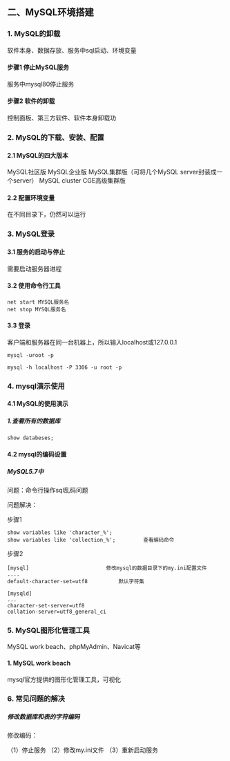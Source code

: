 ## 二、MySQL环境搭建

### 1. MySQL的卸载

软件本身、数据存放、服务中sql启动、环境变量

#### 步骤1 停止MySQL服务

服务中mysql80停止服务

#### 步骤2  软件的卸载 

控制面板、第三方软件、软件本身卸载功

### 2. MySQL的下载、安装、配置

#### 2.1 MySQL的四大版本

MySQL社区版 MySQL企业版 MySQL集群版（可将几个MySQL server封装成一个server） MySQL cluster CGE高级集群版

#### 2.2 配置环境变量

在不同目录下，仍然可以运行

### 3. MySQL登录

#### 3.1 服务的启动与停止

需要启动服务器进程

#### 3.2 使用命令行工具

```
net start MYSQL服务名
net stop MYSQL服务名
```

#### 3.3 登录

客户端和服务器在同一台机器上，所以输入localhost或127.0.0.1

```
mysql -uroot -p
```

```
mysql -h localhost -P 3306 -u root -p
```

### 4. mysql演示使用

#### 4.1 MySQL的使用演示

##### 1.查看所有的数据库

```
show databeses;
```

#### 4.2 mysql的编码设置

##### MySQL5.7中

问题：命令行操作sql乱码问题

问题解决：

步骤1

```
show variables like 'character_%';
show variables like 'collection_%';			查看编码命令
```

步骤2

```
[mysql]							修改mysql的数据目录下的my.ini配置文件
....				
default-character-set=utf8			默认字符集

[mysqld]						
...
character-set-server=utf8
collation-server=utf8_general_ci
```

### 5. MySQL图形化管理工具

MySQL work beach、phpMyAdmin、Navicat等

#### 1. MySQL work beach

mysql官方提供的图形化管理工具，可视化

### 6. 常见问题的解决

##### 修改数据库和表的字符编码

修改编码：

（1）停止服务		（2）修改my.ini文件		（3）重新启动服务